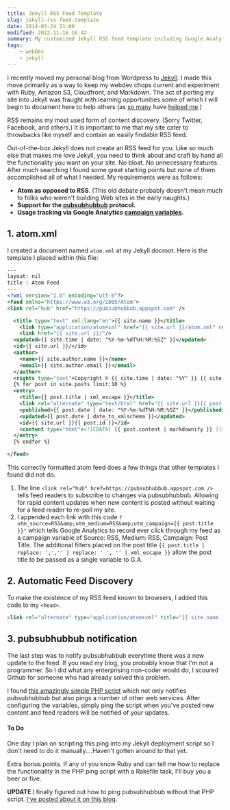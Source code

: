 ```yaml
---
title: Jekyll RSS Feed Template
slug: jekyll-rss-feed-template
date: 2014-03-24 21:09
modified: 2022-11-16 16:42
summary: My customized Jekyll RSS feed template including Google Analytics campaign tracking and pubsubhubbub support.
tags:
    - webDev
    - jekyll
---
```


I recently moved my personal blog from Wordpress to [Jekyll][1]. I made this move primarily as a way to keep my webdev chops current and experiment with Ruby, Amazon S3, Cloudfront, and Markdown. The act of porting my site into Jekyll was fraught with learning opportunities some of which I will begin to document here to help others (as [so many][2] have [helped me][4].)

RSS remains my most used form of content discovery. (Sorry Twitter, Facebook, and others.) It is important to me that my site cater to throwbacks like myself and contain an easily findable RSS feed.

Out-of-the-box Jekyll does not create an RSS feed for you. Like so much else that makes me love Jekyll, you need to think about and craft by hand all the functionality you want on your site. No bloat. No unnecessary features. After much searching I found some great starting points but none of them accomplished all of what I needed. My requirements were as follows:

-   **Atom as opposed to RSS**. (This old debate probably doesn't mean much to folks who weren't building Web sites in the early naughts.)
-   **Support for the [pubsubhubbub][6] protocol.**
-   **Usage tracking via Google Analytics [campaign variables][7].**

## 1. atom.xml

I created a document named `atom.xml` at my Jekyll docroot. Here is the template I placed within this file:

```xml
---
layout: nil
title : Atom Feed
---
<?xml version="1.0" encoding="utf-8"?>
<feed xmlns="https://www.w3.org/2005/Atom">
<link rel="hub" href="https://pubsubhubbub.appspot.com" />

  <title type="text" xml:lang="en">{{ site.name }}</title>
    <link type="application/atom+xml" href="{{ site.url }}/atom.xml" rel="self"/>
    <link href="{{ site.url }}/"/>
  <updated>{{ site.time | date: "%Y-%m-%dT%H:%M:%SZ" }}</updated>
  <id>{{ site.url }}/</id>
  <author>
    <name>{{ site.author.name }}</name>
    <email>{{ site.author.email }}</email>
  </author>
  <rights type="text">Copyright © {{ site.time | date: "%Y" }} {{ site.author }}. All rights reserved.</rights>
  {% for post in site.posts limit:10 %}
  <entry>
    <title>{{ post.title | xml_escape }}</title>
    <link rel="alternate" type="text/html" href="{{ site.url }}{{ post.url }}/?utm_source=RSS&amp;utm_medium=RSS&amp;utm_campaign={{ post.title | replace: ',','' | replace: ' ', '' | xml_escape }}" />
    <published>{{ post.date | date: "%Y-%m-%dT%H:%M:%SZ" }}</published>
    <updated>{{ post.date | date_to_xmlschema }}</updated>
    <id>{{ site.url }}{{ post.id }}</id>
    <content type="html"><![CDATA[ {{ post.content | markdownify }} ]]></content>
  </entry>
  {% endfor %}

</feed>
```

This correctly formatted atom feed does a few things that other templates I found did not do.

1. The line `<link rel="hub" href=https://pubsubhubbub.appspot.com />` tells feed readers to subscribe to changes via pubsubhubbub. Allowing for rapid content updates when new content is posted without waiting for a feed reader to re-poll my site.
2. I appended each link with this code `?utm_source=RSS&amp;utm_medium=RSS&amp;utm_campaign={{ post.title }}"` which tells Google Analytics to record ever click through my feed as a campaign variable of Source: RSS, Medium: RSS, Campaign: Post Title. The additional filters placed on the post title `{{ post.title | replace: ',','' | replace: ' ', '' | xml_escape }}` allow the post title to be passed as a single variable to G.A.

## 2. Automatic Feed Discovery

To make the existence of my RSS feed known to browsers, I added this code to my `<head>`.

```html
<link rel="alternate" type="application/atom+xml" title="{{ site.name }}" href="{{ site.url }}/atom.xml" />
```

## 3. pubsubhubbub notification

The last step was to notify pubsubhubbub everytime there was a new update to the feed. If you read my blog, you probably know that I'm not a programmer. So I did what any enterprising non-coder would do, I scoured Github for someone who had already solved this problem.

I found [this amazingly simple PHP script][8] which not only notifies pubsubhubbub but also pings a number of other web services. After configuring the variables, simply ping the script when you've posted new content and feed readers will be notified of your updates.

#### To Do

One day I plan on scripting this ping into my Jekyll deployment script so I don't need to do it manually....Haven't gotten around to that yet.

Extra bonus points. If any of you know Ruby and can tell me how to replace the functionality in the PHP ping script with a Rakefile task, I'll buy you a beer or five.

**UPDATE** I finally figured out how to ping pubsubhubbub without that PHP script. [I've posted about it on this blog][9].

[1]: https://jekyllrb.com/
[2]: https://metaskills.net/2013/09/02/jekyll-tips-and-tricks/
[4]: https://paulstamatiou.com/hosting-on-amazon-s3-with-cloudfront/
[5]: https://blog.webreakstuff.com/2005/07/rss-vs-atom-you-know-for-dummies/
[6]: https://code.google.com/p/pubsubhubbub/
[7]: https://support.google.com/analytics/answer/1033863?hl=en
[8]: https://github.com/hamstu/static-ping
[9]: /how-to-notify-services-when-post-jekyll/
